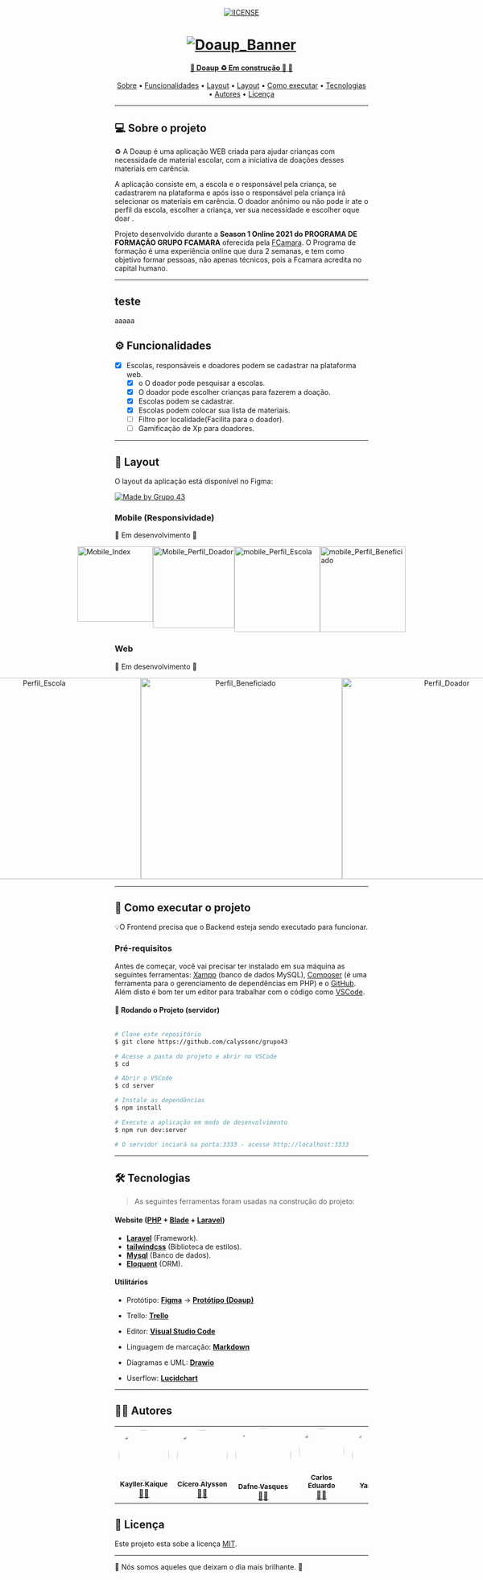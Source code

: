 
<p align="center">
  <a href="https://github.com/calyssonc/grupo43/blob/DEV/LICENSE">
  <img alt="lICENSE" src="https://img.shields.io/github/license/calyssonc/grupo43?color=orange&style=plastic">
  
 
</p>
<h1 align="center">
    <img alt="Doaup_Banner" title="Doaup_Banner" src="public\image\Banner_inicial.jpg" />
</h1>

<h4 align="center"> 
	🚧  Doaup ♻️ Em construção 🚀 🚧
</h4>

<p align="center">
 <a href="#-Sobre-o-projeto">Sobre</a> •
 <a href="#-Funcionalidades">Funcionalidades</a> •
 <a href="#-Layout">Layout</a> • 
 <a href="#-teste">Layout</a> • 
 <a href="#-Como-executar-o-projeto">Como executar</a> • 
 <a href="#-Tecnologias">Tecnologias</a> • 
 <a href="#-Autores">Autores</a> • 
 <a href="#user-content--licença">Licença</a>
</p>

---

## 💻 Sobre o projeto

♻️  A Doaup é uma aplicação WEB criada para ajudar crianças com necessidade de material escolar, com a iniciativa de doações desses materiais em carência.

 A aplicação consiste em, a escola e o responsável pela criança, se cadastrarem na plataforma e após isso o responsável pela criança irá selecionar os  materiais em carência. O doador anônimo ou não pode ir ate o perfil da escola, escolher a criança, ver sua necessidade e escolher oque doar . 


Projeto desenvolvido durante a **Season 1 Online 2021 do PROGRAMA DE FORMAÇÃO GRUPO FCAMARA** oferecida pela [FCamara](https://www.fcamara.com.br/).
O Programa de formação é uma experiência online que dura 2 semanas, e tem como  objetivo formar pessoas, não apenas técnicos, pois a Fcamara acredita no capital humano.

---

## teste
aaaaa

## ⚙️ Funcionalidades

- [x] Escolas, responsáveis e doadores podem se cadastrar na plataforma web.
  - [x] o
  O doador pode pesquisar a escolas.
  - [x] O doador pode escolher crianças para fazerem a doação.
  - [x] Escolas podem se cadastrar.
  - [x] Escolas podem colocar sua lista de materiais.
  - [ ] Filtro por localidade(Facilita para o doador).
  - [ ] Gamificação de Xp para doadores. 

---

## 🎨 Layout

O layout da aplicação está disponível no Figma:

<a href="https://www.figma.com/file/3ICXPDFiph0syb2LbamKxE/Hackathon?node-id=127%3A1551">
  <img alt="Made by Grupo 43" src="https://img.shields.io/badge/Acessar%20Layout%20-Figma-%2304D361?color=orange&style=plastic">
</a>


### Mobile (Responsividade)
🚧 Em desenvolvimento 🚧

<p align="top"style="display: flex; align-items: flex-start; justify-content: center;">
  <img alt="Mobile_Index" title="Mobile_Index" src="public\image\mobile_Index.png"width="150" >

  <img alt="Mobile_Perfil_Doador" title="Mobile_Perfil_Doador" src="public\image\mobile_Perfil_Doador.png" width="162px">

   <img alt="mobile_Perfil_Escola" title="mobile_Perfil_Escola" src="public\image\mobile_Perfil_Escola.png" width="170px"> 

<img alt="mobile_Perfil_Beneficiado" title="mobile_Perfil_Beneficiado" src="public\image\mobile_Perfil_Beneficiado.png" width="170px"> 

</p>

### Web

🚧 Em desenvolvimento 🚧

<p align="center" style="display: flex; align-items: flex-start; justify-content: center;">

  <img alt="Perfil_Escola" title="Perfil_Escola" src="public\image\Perfil_Escola.png" width="400px">

  <img alt="Perfil_Beneficiado" title="Perfil_Beneficiado" src="public\image\Perfil_Beneficiado.png" width="400px" >

  <img alt="Perfil_Doador" title="Perfil_Doador" src="public\image\Perfil_Doador.png" width="400px" >
</p>

---

## 🚀 Como executar o projeto

💡O Frontend precisa que o Backend esteja sendo executado para funcionar.

### Pré-requisitos

Antes de começar, você vai precisar ter instalado em sua máquina as seguintes ferramentas:
[Xampp](https://www.apachefriends.org/pt_br/index.html) (banco de dados MySQL), [Composer](https://getcomposer.org/) (é uma ferramenta para o gerenciamento de dependências em PHP) e o [GitHub](https://github.com/). 
Além disto é bom ter um editor para trabalhar com o código como [VSCode](https://code.visualstudio.com/).

#### 🎲 Rodando o Projeto (servidor)

```bash

# Clone este repositório
$ git clone https://github.com/calyssonc/grupo43

# Acesse a pasta do projeto e abrir no VSCode
$ cd 

# Abrir o VSCode
$ cd server

# Instale as dependências
$ npm install

# Execute a aplicação em modo de desenvolvimento
$ npm run dev:server

# O servidor inciará na porta:3333 - acesse http://localhost:3333 

```


---

## 🛠 Tecnologias

> As seguintes ferramentas foram usadas na construção do projeto:

#### **Website**  ([PHP]()  +  [Blade]() + [Laravel]())

-   **[Laravel](https://laravel.com/)** (Framework).
-   **[tailwindcss](https://tailwindcss.com/)** (Biblioteca de estilos).
-   **[Mysql](https://www.mysql.com/)** (Banco de dados).
-   **[Eloquent](https://laravel.com/docs/5.0/eloquent)** (ORM).

#### **Utilitários**

-   Protótipo:  **[Figma](https://www.figma.com/)**  →  **[Protótipo (Doaup)](https://www.figma.com/file/3ICXPDFiph0syb2LbamKxE/Hackathon?node-id=127%3A1551)**

-   Trello:  **[Trello](https://trello.com/b/CmdF2Q6t/dev)**
-   Editor:  **[Visual Studio Code](https://code.visualstudio.com/)** 
-   Linguagem de marcação: **[Markdown](https://docs.pipz.com/central-de-ajuda/learning-center/guia-basico-de-markdown#open)**
-   Diagramas e UML:  **[Drawio](https://drive.google.com/file/d/1jb0uTJ3C2xzzjFBaJ_n0w4e7omlB2vtf/view?pli=1)**
-   Userflow:  **[Lucidchart](https://lucid.app/lucidchart/52921965-3807-456f-b99e-866596fe45b5/edit?shared=true&page=0_0#)**



---

## 👨‍💻 Autores
<table>
  <tr>
    <td align="center"><a href="https://www.linkedin.com/in/kayller-kaique/"><img style="border-radius: 50%;" src="public\image\Autores\Kayller.jpeg" width="100px;" alt=""/><br /><sub><b>Kayller Kaique</b></sub></a><br /><a href="https://www.linkedin.com/in/kayller-kaique/" title="Kayller_Perfil">👨‍🚀</a></td>
    <td align="center"><a href="https://www.linkedin.com/in/alyssondesenvolvimentoandroid/"><img style="border-radius: 50%;" src="public\image\Autores\Cicero.png" width="100px;" alt=""/><br /><sub><b>Cícero Alysson</b></sub></a><br /><a href="https://www.linkedin.com/in/alyssondesenvolvimentoandroid/" title="Cicero_Perfil">👨‍🚀</a></td>
    <td align="center"><a href="https://www.linkedin.com/in/dafne-vasques-970175147/"><img style="border-radius: 50%;" src="public\image\Autores\Dafne.png" width="110px;" alt=""/><br /><sub><b>Dafne Vasques</b></sub></a><br /><a href="https://www.linkedin.com/in/dafne-vasques-970175147/" title="Dafne_Perfil">👨‍🚀</a>  <a href="https://www.linkedin.com/in/dafne-vasques-970175147/"</a></td> 
    <td align="center"><a href="https://www.linkedin.com/in/carlos-eduardo-martins-filho-8a38b3174/"><img style="border-radius: 50%;" src="public\image\Autores\Kadu.png" width="90px;" alt=""/><br /><sub><b>Carlos Eduardo</b></sub></a><br /><a href="https://www.linkedin.com/in/carlos-eduardo-martins-filho-8a38b3174/" title="Carlos_Perfil">👨‍🚀</a></td>
    <td align="center"><a href="https://www.linkedin.com/in/yan-phillipe-silva-de-barros-820aa1ba/"><img style="border-radius: 50%;" src="public\image\Autores\Yan.png" width="105px;" alt=""/><br /><sub><b>Yan Phillipe</b></sub></a><br /><a href="https://www.linkedin.com/in/yan-phillipe-silva-de-barros-820aa1ba/" title="Yan_Perfil">🚀</a></td>
    <td align="center"><a href="https://www.linkedin.com/in/guydo-ventura-b7b60520a/"><img style="border-radius: 50%;" src="public\image\Autores\Guydo Ventura.png" width="100px;" alt=""/><br /><sub><b>Guydo Ventura</b></sub></a><br /><a href="https://www.linkedin.com/in/guydo-ventura-b7b60520a/" title="Guydo_Perfil">🚀</a></td>
    
  </tr>
</table>


## 📝 Licença

Este projeto esta sobe a licença [MIT](https://github.com/calyssonc/grupo43/blob/DEV/LICENSE).

---

🧡 Nós somos aqueles que deixam o dia mais brilhante. 🧡 
